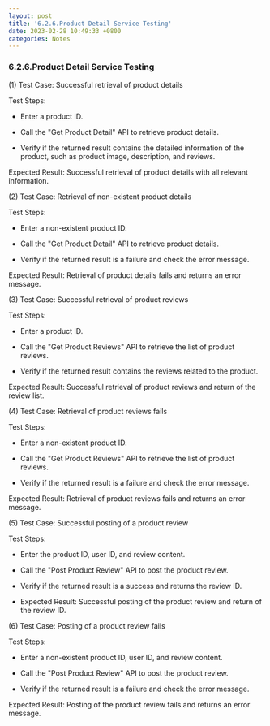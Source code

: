 ```yaml
---
layout: post
title: '6.2.6.Product Detail Service Testing'
date: 2023-02-28 10:49:33 +0800
categories: Notes
---
```


### 6.2.6.Product Detail Service Testing

(1) Test Case: Successful retrieval of product details

Test Steps:

- Enter a product ID.

- Call the "Get Product Detail" API to retrieve product details.

- Verify if the returned result contains the detailed information of the product, such as product image, description, and reviews.

Expected Result: Successful retrieval of product details with all relevant information.

(2) Test Case: Retrieval of non-existent product details

Test Steps:

- Enter a non-existent product ID.

- Call the "Get Product Detail" API to retrieve product details.

- Verify if the returned result is a failure and check the error message.

Expected Result: Retrieval of product details fails and returns an error message.

(3) Test Case: Successful retrieval of product reviews

Test Steps:

- Enter a product ID.

- Call the "Get Product Reviews" API to retrieve the list of product reviews.

- Verify if the returned result contains the reviews related to the product.

Expected Result: Successful retrieval of product reviews and return of the review list.

(4) Test Case: Retrieval of product reviews fails

Test Steps:

- Enter a non-existent product ID.

- Call the "Get Product Reviews" API to retrieve the list of product reviews.

- Verify if the returned result is a failure and check the error message.

Expected Result: Retrieval of product reviews fails and returns an error message.

(5) Test Case: Successful posting of a product review

Test Steps:

- Enter the product ID, user ID, and review content.

- Call the "Post Product Review" API to post the product review.

- Verify if the returned result is a success and returns the review ID.

- Expected Result: Successful posting of the product review and return of the review ID.

(6) Test Case: Posting of a product review fails

Test Steps:

- Enter a non-existent product ID, user ID, and review content.

- Call the "Post Product Review" API to post the product review.

- Verify if the returned result is a failure and check the error message.

Expected Result: Posting of the product review fails and returns an error message.

